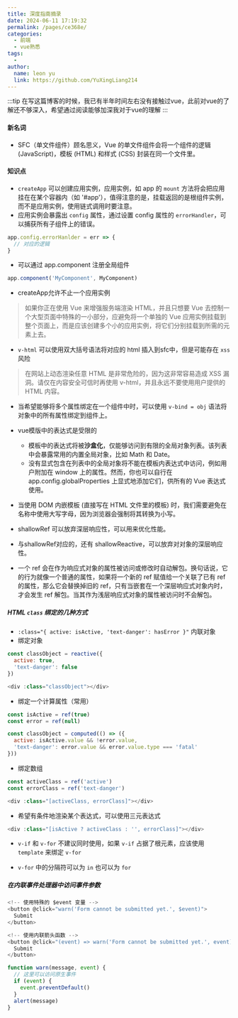 ```yaml
---
title: 深度指南摘录
date: 2024-06-11 17:19:32
permalink: /pages/ce368e/
categories:
  - 前端
  - vue熟悉
tags:
  - 
author: 
  name: leon yu
  link: https://github.com/YuXingLiang214
---
```


:::tip
在写这篇博客的时候，我已有半年时间左右没有接触过vue，此前对vue的了解还不够深入，希望通过阅读能够加深我对于vue的理解
:::

#### 新名词

- SFC（单文件组件）顾名思义，Vue 的单文件组件会将一个组件的逻辑 (JavaScript)，模板 (HTML) 和样式 (CSS) 封装在同一个文件里。

#### 知识点
- `createApp` 可以创建应用实例，应用实例，如 app 的 `mount` 方法将会把应用挂在在某个容器内（如 '#app'），值得注意的是，挂载返回的是根组件实例，而不是应用实例，使用链式调用时要注意。
- 应用实例会暴露出 `config` 属性，通过设置 config 属性的 `errorHandler`，可以捕获所有子组件上的错误。

```js
app.config.errorHanlder = err => {
  // 对应的逻辑
}
```

- 可以通过 app.component 注册全局组件

```js
app.component('MyComponent', MyComponent)
```

- createApp允许不止一个应用实例

> 如果你正在使用 Vue 来增强服务端渲染 HTML，并且只想要 Vue 去控制一个大型页面中特殊的一小部分，应避免将一个单独的 Vue 应用实例挂载到整个页面上，而是应该创建多个小的应用实例，将它们分别挂载到所需的元素上去。

- `v-html` 可以使用双大括号语法将对应的 html 插入到sfc中，但是可能存在 `xss` 风险

> 在网站上动态渲染任意 HTML 是非常危险的，因为这非常容易造成 XSS 漏洞。请仅在内容安全可信时再使用 v-html，并且永远不要使用用户提供的 HTML 内容。

- 当希望能够将多个属性绑定在一个组件中时，可以使用 `v-bind = obj` 语法将对象中的所有属性绑定到组件上。

- vue模版中的表达式是受限的
  - 模板中的表达式将被**沙盒化**，仅能够访问到有限的全局对象列表。该列表中会暴露常用的内置全局对象，比如 Math 和 Date。
  - 没有显式包含在列表中的全局对象将不能在模板内表达式中访问，例如用户附加在 window 上的属性。然而，你也可以自行在 app.config.globalProperties 上显式地添加它们，供所有的 Vue 表达式使用。

- 当使用 DOM 内嵌模板 (直接写在 HTML 文件里的模板) 时，我们需要避免在名称中使用大写字母，因为浏览器会强制将其转换为小写。

- shallowRef 可以放弃深层响应性，可以用来优化性能。

- 与shallowRef对应的，还有 shallowReactive，可以放弃对对象的深层响应性。

- 一个 ref 会在作为响应式对象的属性被访问或修改时自动解包。换句话说，它的行为就像一个普通的属性，如果将一个新的 ref 赋值给一个关联了已有 ref 的属性，那么它会替换掉旧的 ref，只有当嵌套在一个深层响应式对象内时，才会发生 ref 解包。当其作为浅层响应式对象的属性被访问时不会解包。

##### HTML `class` 绑定的几种方式

- `:class="{ active: isActive, 'text-danger': hasError }"` 内联对象
- 绑定对象
```js
const classObject = reactive({
  active: true,
  'text-danger': false
})

<div :class="classObject"></div>
```

- 绑定一个计算属性（常用） 

```js
const isActive = ref(true)
const error = ref(null)

const classObject = computed(() => ({
  active: isActive.value && !error.value,
  'text-danger': error.value && error.value.type === 'fatal'
}))
```

- 绑定数组

```js
const activeClass = ref('active')
const errorClass = ref('text-danger')

<div :class="[activeClass, errorClass]"></div>
```

- 希望有条件地渲染某个表达式，可以使用三元表达式

```js
<div :class="[isActive ? activeClass : '', errorClass]"></div>
```

- `v-if` 和 `v-for` 不建议同时使用，如果 `v-if` 占据了根元素，应该使用 `template` 来绑定 `v-for`

- `v-for` 中的分隔符可以为 `in` 也可以为 `for`

##### 在内联事件处理器中访问事件参数

```js
<!-- 使用特殊的 $event 变量 -->
<button @click="warn('Form cannot be submitted yet.', $event)">
  Submit
</button>

<!-- 使用内联箭头函数 -->
<button @click="(event) => warn('Form cannot be submitted yet.', event)">
  Submit
</button>
```

```js
function warn(message, event) {
  // 这里可以访问原生事件
  if (event) {
    event.preventDefault()
  }
  alert(message)
}
```


